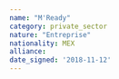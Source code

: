 ```yaml
---
name: "M'Ready"
category: private_sector
nature: "Entreprise"
nationality: MEX
alliance: 
date_signed: '2018-11-12'
---
```

    